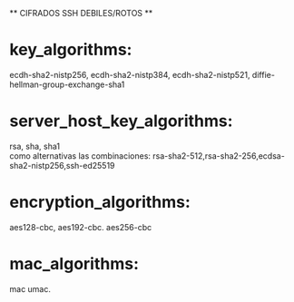 ** CIFRADOS SSH DEBILES/ROTOS ** 

# key_algorithms:
ecdh-sha2-nistp256, ecdh-sha2-nistp384,  ecdh-sha2-nistp521, diffie-hellman-group-exchange-sha1 

# server_host_key_algorithms: 
rsa, sha, sha1  
como alternativas las combinaciones: rsa-sha2-512,rsa-sha2-256,ecdsa-sha2-nistp256,ssh-ed25519

# encryption_algorithms: 
aes128-cbc, aes192-cbc. aes256-cbc

# mac_algorithms: 
mac umac. 
